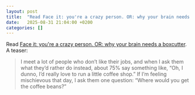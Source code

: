 ```yaml
---
layout: post
title:  "Read Face it: you're a crazy person. OR: why your brain needs a boxcutter"
date:   2025-08-31 21:04:00 +0200
categories: []
---
```

Read [Face it: you're a crazy person. OR: why your brain needs a boxcutter](https://www.experimental-history.com/p/face-it-youre-a-crazy-person). A teaser:

> I meet a lot of people who don’t like their jobs, and when I ask them what they’d rather do instead, about 75% say something like, “Oh, I dunno, I’d really love to run a little coffee shop.” If I’m feeling mischievous that day, I ask them one question: “Where would you get the coffee beans?”
